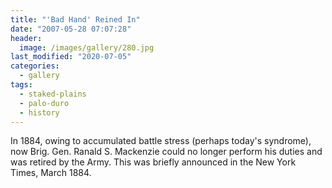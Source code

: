 ```yaml
---
title: "'Bad Hand' Reined In"
date: "2007-05-28 07:07:28"
header:
  image: /images/gallery/280.jpg
last_modified: "2020-07-05"
categories:
  - gallery
tags:
  - staked-plains
  - palo-duro
  - history  
---
```


In 1884, owing to accumulated battle stress (perhaps today's syndrome), now Brig. Gen. Ranald S. Mackenzie could no longer perform his duties and was retired by the Army. This was briefly announced in the New York Times, March 1884.
